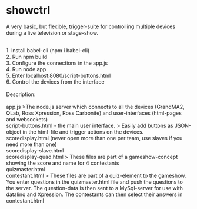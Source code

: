 # showctrl

A very basic, but flexible, trigger-suite for controlling multiple devices during a live television or stage-show.

<br>
1. Install babel-cli (npm i babel-cli)<br>
2. Run npm build<br>
3. Configure the connections in the app.js<br>
4. Run node app<br>
5. Enter localhost:8080/script-buttons.html<br>
6. Control the devices from the interface<br>
<br>
Description:<br>
<br>
app.js
>The node.js server which connects to all the devices (GrandMA2, QLab, Ross Xpression, Ross Carbonite) and user-interfaces (html-pages and websockets)

<br>
script-buttons.html - the main user interface.
> Easily add buttons as JSON-object in the html-file and trigger actions on the devices.

<br>
scoredisplay.html (never open more than one per team, use slaves if you need more than one)<br>
scoredisplay-slave.html<br>
scoredisplay-quad.html
> These files are part of a gameshow-concept showing the score and name for 4 contestants

<br>
quizmaster.html<br>
contestant.html
> These files are part of a quiz-element to the gameshow. You enter questions in the quizmaster.html file and push the questions to the server. The question-data is then sent to a MySql-server for use with datalinq and Xpression. The contestants can then select their answers in contestant.html
